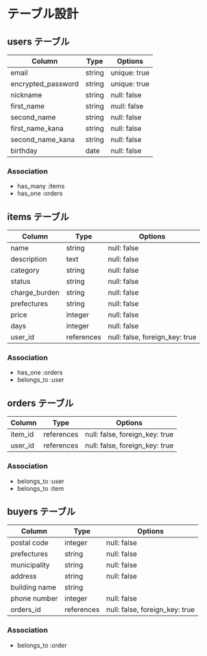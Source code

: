 # テーブル設計

## users テーブル

| Column             | Type   | Options      |
| ------------------ | ------ | ------------ |
| email              | string | unique: true |
| encrypted_password | string | unique: true |
| nickname           | string | null: false  |
| first_name         | string | mull: false  |
| second_name        | string | null: false  |
| first_name_kana    | string | null: false  |
| second_name_kana   | string | null: false  |
| birthday           | date   | null: false  |

### Association

- has_many :items
- has_one  :orders

## items テーブル

| Column        | Type       | Options                        |
| ------------- | ---------- | ------------------------------ |
| name          | string     | null: false                    |
| description   | text       | null: false                    |
| category      | string     | null: false                    |
| status        | string     | null: false                    |
| charge_burden | string     | null: false                    |
| prefectures   | string     | null: false                    |
| price         | integer    | null: false                    |
| days          | integer    | null: false                    |
| user_id       | references | null: false, foreign_key: true |

### Association

- has_one    :orders
- belongs_to :user

## orders テーブル

| Column        | Type       | Options                        |
| ------------- | ---------- | ------------------------------ |
| item_id       | references | null: false, foreign_key: true |
| user_id       | references | null: false, foreign_key: true |

### Association

- belongs_to :user
- belongs_to :item

##  buyers テーブル

| Column        | Type       | Options                        |
| ------------- | ---------- | ------------------------------ |
| postal code   | integer    | null: false                    |
| prefectures   | string     | null: false                    |
| municipality  | string     | null: false                    |
| address       | string     | null: false                    |
| building name | string     |                                |
| phone number  | integer    | null: false                    |
| orders_id     | references | null: false, foreign_key: true |


### Association

- belongs_to :order